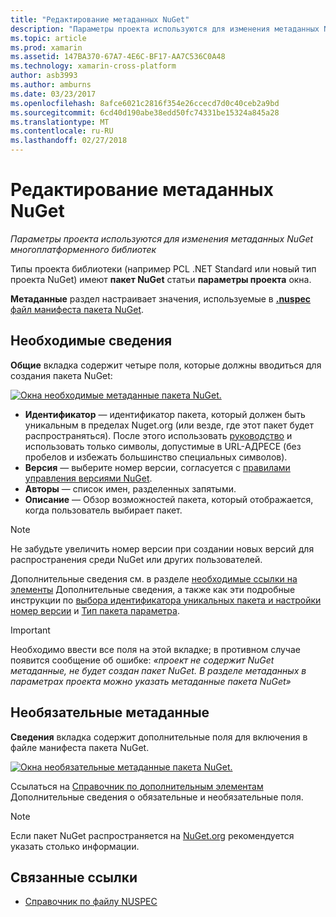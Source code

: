 ```yaml
---
title: "Редактирование метаданных NuGet"
description: "Параметры проекта используются для изменения метаданных NuGet многоплатформенного библиотек"
ms.topic: article
ms.prod: xamarin
ms.assetid: 147BA370-67A7-4E6C-BF17-AA7C536C0A48
ms.technology: xamarin-cross-platform
author: asb3993
ms.author: amburns
ms.date: 03/23/2017
ms.openlocfilehash: 8afce6021c2816f354e26ccecd7d0c40ceb2a9bd
ms.sourcegitcommit: 6cd40d190abe38edd50fc74331be15324a845a28
ms.translationtype: MT
ms.contentlocale: ru-RU
ms.lasthandoff: 02/27/2018
---
```

# <a name="editing-nuget-metadata"></a>Редактирование метаданных NuGet

_Параметры проекта используются для изменения метаданных NuGet многоплатформенного библиотек_

Типы проекта библиотеки (например PCL .NET Standard или новый тип проекта NuGet) имеют **пакет NuGet** статьи **параметры проекта** окна.

**Метаданные** раздел настраивает значения, используемые в [ **.nuspec** файл манифеста пакета NuGet](https://docs.microsoft.com/en-us/nuget/create-packages/creating-a-package#the-role-and-structure-of-the-nuspec-file).

## <a name="required-information"></a>Необходимые сведения

**Общие** вкладка содержит четыре поля, которые должны вводиться для создания пакета NuGet:

[ ![](metadata-images/metadata-general-sml.png "Окна необходимые метаданные пакета NuGet.")](metadata-images/metadata-general.png)

- **Идентификатор** — идентификатор пакета, который должен быть уникальным в пределах Nuget.org (или везде, где этот пакет будет распространяться). После этого использовать [руководство](https://docs.microsoft.com/en-us/nuget/create-packages/creating-a-package#choosing-a-unique-package-identifier-and-setting-the-version-number) и использовать только символы, допустимые в URL-АДРЕСЕ (без пробелов и избежать большинство специальных символов).
- **Версия** — выберите номер версии, согласуется с [правилами управления версиями NuGet](https://docs.microsoft.com/en-us/nuget/create-packages/dependency-versions).
- **Авторы** — список имен, разделенных запятыми.
- **Описание** — Обзор возможностей пакета, который отображается, когда пользователь выбирает пакет.

> [!NOTE]
> Не забудьте увеличить номер версии при создании новых версий для распространения среди NuGet или других пользователей.

Дополнительные сведения см. в разделе [необходимые ссылки на элементы](https://docs.microsoft.com/en-us/nuget/schema/nuspec#required-metadata-elements) Дополнительные сведения, а также как эти подробные инструкции по [выбора идентификатора уникальных пакета и настройки номер версии](https://docs.microsoft.com/en-us/nuget/create-packages/creating-a-package#choosing-a-unique-package-identifier-and-setting-the-version-number) и [ Тип пакета параметра](https://docs.microsoft.com/en-us/nuget/create-packages/creating-a-package#setting-a-package-type).

> [!IMPORTANT]
> Необходимо ввести все поля на этой вкладке; в противном случае появится сообщение об ошибке: _«проект не содержит NuGet метаданные, не будет создан пакет NuGet. В разделе метаданных в параметрах проекта можно указать метаданные пакета NuGet»_

## <a name="optional-metadata"></a>Необязательные метаданные

**Сведения** вкладка содержит дополнительные поля для включения в файле манифеста пакета NuGet.

[ ![](metadata-images/metadata-detail-sml.png "Окна необязательные метаданные пакета NuGet.")](metadata-images/metadata-detail.png)

Ссылаться на [Справочник по дополнительным элементам](https://docs.microsoft.com/en-us/nuget/schema/nuspec#optional-metadata-elements) Дополнительные сведения о обязательные и необязательные поля.

> [!NOTE]
> Если пакет NuGet распространяется на [NuGet.org](https://www.nuget.org) рекомендуется указать столько информации.


## <a name="related-links"></a>Связанные ссылки

- [Справочник по файлу NUSPEC](https://docs.microsoft.com/en-us/nuget/schema/nuspec#general-form-and-schema)
